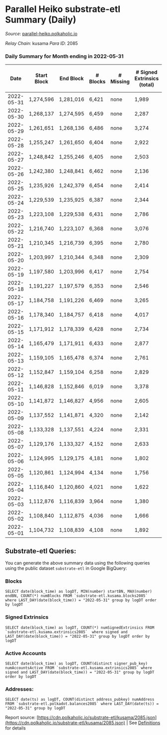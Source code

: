 # Parallel Heiko substrate-etl Summary (Daily)

_Source_: [parallel-heiko.polkaholic.io](https://parallel-heiko.polkaholic.io)

*Relay Chain*: kusama
*Para ID*: 2085



### Daily Summary for Month ending in 2022-05-31


| Date | Start Block | End Block | # Blocks | # Missing | # Signed Extrinsics (total) | # Active Accounts | # Addresses with Balances | # Events | # Transfers | # XCM Transfers In | # XCM Transfers Out |
| ---- | ----------- | --------- | -------- | --------- | --------------------------- | ----------------- | ------------------------- | -------- | ----------- | ------------------ | ------------------- |
| 2022-05-31 | 1,274,596 | 1,281,016 | 6,421 | none  | 1,989 | 145 | 12,323 | 27,604 | 4,910 ($91,648.80) | 25 ($67,379.63) | 22 ($20,273.55) |
| 2022-05-30 | 1,268,137 | 1,274,595 | 6,459 | none  | 2,287 | 148 | 12,315 | 28,915 | 4,886 ($99,118.74) | 23 ($5,626.86) | 23 ($36,618.65) |
| 2022-05-29 | 1,261,651 | 1,268,136 | 6,486 | none  | 3,274 | 141 | 12,309 | 33,071 | 5,075 ($1,846,155.59) | 39 ($28,641.46) | 19 ($47,096.32) |
| 2022-05-28 | 1,255,247 | 1,261,650 | 6,404 | none  | 2,922 | 119 | 12,294 | 30,892 | 4,559 ($644,511.86) | 13 ($3,874.83) | 6 ($6,014.21) |
| 2022-05-27 | 1,248,842 | 1,255,246 | 6,405 | none  | 2,503 | 133 | 12,290 | 30,118 | 5,172 ($63,366.97) | 27 ($33,126.89) | 15 ($9,853.42) |
| 2022-05-26 | 1,242,380 | 1,248,841 | 6,462 | none  | 2,136 | 137 | 12,285 | 27,838 | 4,563 ($36,829.04) | 20 ($15,657.10) | 9 ($29,660.33) |
| 2022-05-25 | 1,235,926 | 1,242,379 | 6,454 | none  | 2,414 | 148 | 12,277 | 29,202 | 4,743 ($64,472.83) | 30 ($19,415.83) | 16 ($14,124.57) |
| 2022-05-24 | 1,229,539 | 1,235,925 | 6,387 | none  | 2,344 | 171 | 12,260 | 30,610 | 5,837 ($366,292.32) | 53 ($67,264.79) | 16 ($29,531.32) |
| 2022-05-23 | 1,223,108 | 1,229,538 | 6,431 | none  | 2,786 | 174 | 12,229 | 32,398 | 5,687 ($184,529.86) | 46 ($113,834.28) | 20 ($69,041.45) |
| 2022-05-22 | 1,216,740 | 1,223,107 | 6,368 | none  | 3,076 | 159 | 12,204 | 33,355 | 5,818 ($11,379,763.13) | 29 ($61,650.48) | 18 ($28,100.21) |
| 2022-05-21 | 1,210,345 | 1,216,739 | 6,395 | none  | 2,780 | 152 | 12,195 | 31,230 | 5,288 ($3,699,552.93) | 30 ($47,064.57) | 17 ($36,523.67) |
| 2022-05-20 | 1,203,997 | 1,210,344 | 6,348 | none  | 2,309 | 211 | 12,189 | 30,945 | 6,188 ($299,806.18) | 34 ($53,741.51) | 23 ($7,056.58) |
| 2022-05-19 | 1,197,580 | 1,203,996 | 6,417 | none  | 2,754 | 184 | 12,174 | 32,700 | 6,003 ($86,399.05) | 43 ($26,664.05) | 22 ($4,150.86) |
| 2022-05-18 | 1,191,227 | 1,197,579 | 6,353 | none  | 2,546 | 178 | 12,152 | 31,881 | 6,079 ($205,492.31) | 46 ($115,537.75) | 32 ($55,928.90) |
| 2022-05-17 | 1,184,758 | 1,191,226 | 6,469 | none  | 3,265 | 235 | 12,119 | 36,618 | 6,685 ($213,440.79) | 90 ($239,662.84) | 20 ($10,381.16) |
| 2022-05-16 | 1,178,340 | 1,184,757 | 6,418 | none  | 4,017 | 266 | 12,079 | 42,396 | 7,669 ($3,584,233.11) | 180 ($1,788,234.09) | 38 ($240,174.91) |
| 2022-05-15 | 1,171,912 | 1,178,339 | 6,428 | none  | 2,734 | 158 | 12,005 | 31,025 | 5,222 ($335,697.49) | 55 ($42,930.02) | 14 ($2,971.67) |
| 2022-05-14 | 1,165,479 | 1,171,911 | 6,433 | none  | 2,877 | 111 | 11,989 | 29,825 | 3,900 ($31,307.90) | 26 ($10,410.08) | 7 ($4,136.88) |
| 2022-05-13 | 1,159,105 | 1,165,478 | 6,374 | none  | 2,761 | 107 | 11,983 | 29,278 | 4,180 ($67,569.87) | 16 ($3,273.10) | 12 ($52,696.35) |
| 2022-05-12 | 1,152,847 | 1,159,104 | 6,258 | none  | 2,829 | 116 | 11,979 | 29,638 | 4,203 ($25,460.44) | 27 ($6,680.10) | 14 ($25,619.58) |
| 2022-05-11 | 1,146,828 | 1,152,846 | 6,019 | none  | 3,378 | 151 | 11,974 | 33,020 | 5,271 ($687,393.86) | 28 ($15,292.12) | 17 ($14,863.35) |
| 2022-05-10 | 1,141,872 | 1,146,827 | 4,956 | none  | 2,605 | 161 | 11,967 | 27,350 | 4,790 ($108,796.56) | 41 ($39,523.09) | 24 ($443,640.09) |
| 2022-05-09 | 1,137,552 | 1,141,871 | 4,320 | none  | 2,142 | 160 | 11,949 | 23,427 | 4,305 ($795,015.67) | 30 ($137,992.04) | 17 ($4,578.38) |
| 2022-05-08 | 1,133,328 | 1,137,551 | 4,224 | none  | 2,331 | 206 | 11,939 | 24,491 | 4,468 ($55,009.06) | 41 ($22,533.16) | 22 ($6,611.17) |
| 2022-05-07 | 1,129,176 | 1,133,327 | 4,152 | none  | 2,633 | 186 | 11,926 | 25,275 | 4,379 ($284,665.81) | 33 ($269,909.40) | 21 ($6,683.16) |
| 2022-05-06 | 1,124,995 | 1,129,175 | 4,181 | none  | 1,802 | 191 | 11,915 | 22,550 | 4,414 ($109,431.13) | 50 ($111,095.01) | 33 ($48,419.43) |
| 2022-05-05 | 1,120,861 | 1,124,994 | 4,134 | none  | 1,756 | 191 | 11,901 | 22,175 | 4,450 ($312,810.41) | 43 ($209,217.73) | 16 ($83,307.14) |
| 2022-05-04 | 1,116,840 | 1,120,860 | 4,021 | none  | 1,622 | 156 | 11,888 | 20,030 | 3,839 ($52,057.76) | 14 ($29,820.84) | 14 ($6,386.89) |
| 2022-05-03 | 1,112,876 | 1,116,839 | 3,964 | none  | 1,380 | 130 | 11,881 | 18,250 | 3,530 ($41,780.84) | 14 ($11,915.95) | 3 ($554.63) |
| 2022-05-02 | 1,108,840 | 1,112,875 | 4,036 | none  | 1,666 | 147 | 11,871 | 20,142 | 3,869 ($179,785.76) | 20 ($28,698.01) | 7 ($6,925.41) |
| 2022-05-01 | 1,104,732 | 1,108,839 | 4,108 | none  | 1,892 | 116 | 11,862 | 20,319 | 3,226 ($34,906.87) | 29 ($121,536.22) | 8 ($27,664.38) |

## Substrate-etl Queries:
You can generate the above summary data using the following queries using the public dataset `substrate-etl` in Google BigQuery:


### Blocks
```
SELECT date(block_time) as logDT, MIN(number) startBN, MAX(number) endBN, COUNT(*) numBlocks FROM `substrate-etl.kusama.blocks2085`  where LAST_DAY(date(block_time)) = "2022-05-31" group by logDT order by logDT
```


### Signed Extrinsics
```
SELECT date(block_time) as logDT, COUNT(*) numSignedExtrinsics FROM `substrate-etl.kusama.extrinsics2085`  where signed and LAST_DAY(date(block_time)) = "2022-05-31" group by logDT order by logDT
```


### Active Accounts
```
SELECT date(block_time) as logDT, COUNT(distinct signer_pub_key) numAccountsActive FROM `substrate-etl.kusama.extrinsics2085` where signed and LAST_DAY(date(block_time)) = "2022-05-31" group by logDT order by logDT
```


### Addresses:
```
SELECT date(ts) as logDT, COUNT(distinct address_pubkey) numAddress FROM `substrate-etl.polkadot.balances2085` where LAST_DAY(date(ts)) = "2022-05-31" group by logDT
```



Report source: [https://cdn.polkaholic.io/substrate-etl/kusama/2085.json](https://cdn.polkaholic.io/substrate-etl/kusama/2085.json) | See [Definitions](/DEFINITIONS.md) for details
